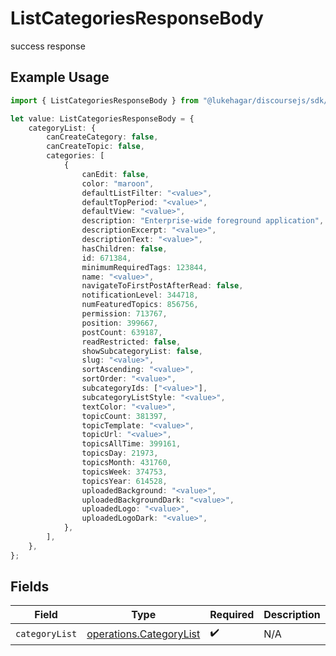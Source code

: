 # ListCategoriesResponseBody

success response

## Example Usage

```typescript
import { ListCategoriesResponseBody } from "@lukehagar/discoursejs/sdk/models/operations";

let value: ListCategoriesResponseBody = {
    categoryList: {
        canCreateCategory: false,
        canCreateTopic: false,
        categories: [
            {
                canEdit: false,
                color: "maroon",
                defaultListFilter: "<value>",
                defaultTopPeriod: "<value>",
                defaultView: "<value>",
                description: "Enterprise-wide foreground application",
                descriptionExcerpt: "<value>",
                descriptionText: "<value>",
                hasChildren: false,
                id: 671384,
                minimumRequiredTags: 123844,
                name: "<value>",
                navigateToFirstPostAfterRead: false,
                notificationLevel: 344718,
                numFeaturedTopics: 856756,
                permission: 713767,
                position: 399667,
                postCount: 639187,
                readRestricted: false,
                showSubcategoryList: false,
                slug: "<value>",
                sortAscending: "<value>",
                sortOrder: "<value>",
                subcategoryIds: ["<value>"],
                subcategoryListStyle: "<value>",
                textColor: "<value>",
                topicCount: 381397,
                topicTemplate: "<value>",
                topicUrl: "<value>",
                topicsAllTime: 399161,
                topicsDay: 21973,
                topicsMonth: 431760,
                topicsWeek: 374753,
                topicsYear: 614528,
                uploadedBackground: "<value>",
                uploadedBackgroundDark: "<value>",
                uploadedLogo: "<value>",
                uploadedLogoDark: "<value>",
            },
        ],
    },
};
```

## Fields

| Field                                                                     | Type                                                                      | Required                                                                  | Description                                                               |
| ------------------------------------------------------------------------- | ------------------------------------------------------------------------- | ------------------------------------------------------------------------- | ------------------------------------------------------------------------- |
| `categoryList`                                                            | [operations.CategoryList](../../../sdk/models/operations/categorylist.md) | :heavy_check_mark:                                                        | N/A                                                                       |